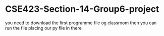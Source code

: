 # CSE423-Section-14-Group6-project





you need to download the first programme file og classroom then you can run the file placing our py file in there
